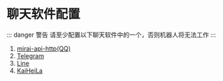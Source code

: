# 聊天软件配置

::: danger 警告
请至少配置以下聊天软件中的一个，否则机器人将无法工作
:::

1. [mirai-api-http(QQ)](mirai-api-http(QQ).md)
2. [Telegram](Telegram.md)
3. [Line](Line.md)
4. [KaiHeiLa](KaiHeiLa.md)